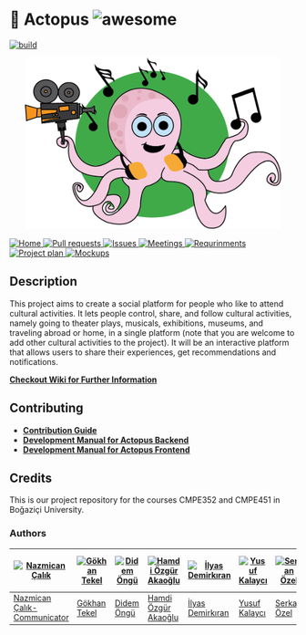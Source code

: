 # :octopus: Actopus ![awesome](https://camo.githubusercontent.com/13c4e50d88df7178ae1882a203ed57b641674f94/68747470733a2f2f63646e2e7261776769742e636f6d2f73696e647265736f726875732f617765736f6d652f643733303566333864323966656437386661383536353265336136336531353464643865383832392f6d656469612f62616467652e737667) 
<a href="https://github.com/bounswe/bounswe2018group9/wiki">
  <img src="https://img.shields.io/badge/build-passing-green.svg" alt="build">
  </br>

<p align="center">
  <a href = "https://github.com/bounswe/bounswe2018group9/blob/master/wiki/images/logo.png">
    <img src="wiki/images/logo.png" width="450px" height="300px">
  </a>
</p>

<a href="https://github.com/bounswe/bounswe2018group9/wiki">
  <img src="https://img.shields.io/badge/HOME-Wiki-ff69b4.svg" alt="Home">
</a>
<a href="https://github.com/bounswe/bounswe2018group9/pulls">
  <img src="https://img.shields.io/badge/BUILD-Pull%20Request-ff69b4.svg" alt="Pull requests">
</a>
<a href="https://github.com/bounswe/bounswe2018group9/issues">
  <img src="https://img.shields.io/badge/OPEN-Issues-ff69b4.svg" alt="Issues">
</a>
<a href="https://github.com/bounswe/bounswe2018group9/wiki/Meeting-%235-(05.03.2018)">
  <img src="https://img.shields.io/badge/ACTOPUS-Meetings-ff69b4.svg" alt="Meetings">
</a>
<a href="https://github.com/bounswe/bounswe2018group9/wiki/Requirements-Analysis">
  <img src="https://img.shields.io/badge/PROJECT-Requirements-ff69b4.svg" alt="Requrinments">
</a>
<a href="https://github.com/bounswe/bounswe2018group9/wiki/Project-Plan">
  <img src="https://img.shields.io/badge/PROJECT-Project%20Plan-ff69b4.svg" alt="Project plan">
</a>
<a href="https://github.com/bounswe/bounswe2018group9/wiki/Mockups(Both)">
  <img src="https://img.shields.io/badge/PROJECT-Mockups-ff69b4.svg" alt="Mockups">
</a>

## Description

This project aims to create a social platform for people who like to attend
cultural activities. It lets people control, share, and follow cultural
activities, namely going to theater plays, musicals, exhibitions, museums,
and traveling abroad or home, in a single platform (note that you are welcome
to add other cultural activities to the project). It will be an interactive
platform that allows users to share their experiences, get recommendations
and notifications.

**[Checkout Wiki for Further Information](https://github.com/bounswe/bounswe2018group9/wiki)**

## Contributing

* **[Contribution Guide](https://github.com/bounswe/bounswe2018group9/wiki/Contribution-Guide)**
* **[Development Manual for Actopus Backend](https://github.com/bounswe/bounswe2018group9/blob/master/backend/CONTRIBUTING.md)**
* **[Development Manual for Actopus Frontend](https://github.com/bounswe/bounswe2018group9/blob/master/frontend/CONTRIBUTING.md)**

## Credits

This is our project repository for the courses CMPE352 and CMPE451 in Boğaziçi University. 


### Authors

[![Nazmican Çalık](https://avatars3.githubusercontent.com/u/25107149?s=400&v=4)](https://github.com/bounswe/bounswe2018group9/wiki/Nazmican-%C3%87al%C4%B1k) | [![Gökhan Tekel](https://avatars2.githubusercontent.com/u/32368789?s=400&v=4)](https://github.com/bounswe/bounswe2018group9/wiki/G%C3%B6khan-Tekel) | [![Didem Öngü](https://avatars0.githubusercontent.com/u/36166597?s=400&v=4)](https://github.com/bounswe/bounswe2018group9/wiki/Didem-%C3%96ng%C3%BC) | [![Hamdi Özgür Akaoğlu](https://avatars1.githubusercontent.com/u/25777154?s=400&v=4)](https://github.com/bounswe/bounswe2018group9/wiki/Hamdi-%C3%96zg%C3%BCr-Akao%C4%9Flu) | [![İlyas Demirkıran](https://avatars3.githubusercontent.com/u/22779022?s=400&v=4)](https://github.com/bounswe/bounswe2018group9/wiki/%C4%B0lyas-Demirk%C4%B1ran) | [![Yusuf Kalaycı](https://avatars0.githubusercontent.com/u/23294453?s=460&v=4)](https://github.com/bounswe/bounswe2018group9/wiki/Yusuf-Kalayc%C4%B1) | [![Serkan Özel](https://avatars0.githubusercontent.com/u/32355782?s=400&v=4)](https://github.com/bounswe/bounswe2018group9/wiki/Serkan-%C3%96zel)  | [![Kemal Tulum](https://avatars0.githubusercontent.com/u/14013649?s=400&v=4)](https://github.com/bounswe/bounswe2018group9/wiki/Kemal-Tulum) | [![Galip Ümit Yolcu](https://avatars0.githubusercontent.com/u/36168341?s=400&v=4)](https://github.com/bounswe/bounswe2018group9/wiki/Galip-%C3%9Cmit-Yolcu)| [![Oğuz Kaan Yüksel](https://avatars0.githubusercontent.com/u/21365309?s=400&v=4)](https://github.com/bounswe/bounswe2018group9/wiki/O%C4%9Fuz-Kaan-Y%C3%BCksel)
---|---|---|---|---|---|---|---|---|---
[Nazmican Çalık- Communicator](https://github.com/bounswe/bounswe2018group9/wiki/Nazmican-%C3%87al%C4%B1k) | [Gökhan Tekel](https://github.com/bounswe/bounswe2018group9/wiki/G%C3%B6khan-Tekel) | [Didem Öngü](https://github.com/bounswe/bounswe2018group9/wiki/Didem-%C3%96ng%C3%BC) | [Hamdi Özgür Akaoğlu](https://github.com/bounswe/bounswe2018group9/wiki/Hamdi-%C3%96zg%C3%BCr-Akao%C4%9Flu) | [İlyas Demirkıran](https://github.com/bounswe/bounswe2018group9/wiki/%C4%B0lyas-Demirk%C4%B1ran) | [Yusuf Kalaycı](https://github.com/bounswe/bounswe2018group9/wiki/Yusuf-Kalayc%C4%B1) | [Serkan Özel](https://github.com/bounswe/bounswe2018group9/wiki/Serkan-%C3%96zel) | [Kemal Tulum](https://github.com/bounswe/bounswe2018group9/wiki/Kemal-Tulum) | [Galip Ümit Yolcu](https://github.com/bounswe/bounswe2018group9/wiki/Galip-%C3%9Cmit-Yolcu) | [Oğuz Kaan Yüksel](https://github.com/bounswe/bounswe2018group9/wiki/O%C4%9Fuz-Kaan-Y%C3%BCksel)

